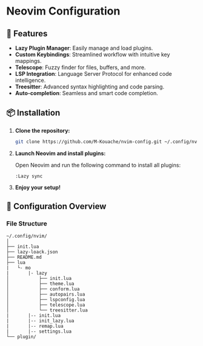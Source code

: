 # Neovim Configuration
## 🚀 Features

- **Lazy Plugin Manager**: Easily manage and load plugins.
- **Custom Keybindings**: Streamlined workflow with intuitive key mappings.
- **Telescope**: Fuzzy finder for files, buffers, and more.
- **LSP Integration**: Language Server Protocol for enhanced code intelligence.
- **Treesitter**: Advanced syntax highlighting and code parsing.
- **Auto-completion**: Seamless and smart code completion.

## 📦 Installation

1. **Clone the repository:**

    ```bash
    git clone https://github.com/M-Kouache/nvim-config.git ~/.config/nvim
    ```

3. **Launch Neovim and install plugins:**

    Open Neovim and run the following command to install all plugins:

    ```vim
    :Lazy sync
    ```

4. **Enjoy your setup!**

## 🔧 Configuration Overview

### File Structure

```plaintext
~/.config/nvim/
│
├── init.lua
├── lazy-loack.json
├── README.md
├── lua
|   └- mo
|       |- lazy
│           ├── init.lua
│           ├── theme.lua
│           ├── conform.lua 
│           ├── autopairs.lua
│           ├── lspconfig.lua
│           ├── telescope.lua
│           └── treesitter.lua
|       |-- init.lua
|       |-- init_lazy.lua
|       |-- remap.lua
|       |-- settings.lua
└── plugin/
```
